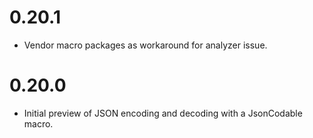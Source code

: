# 0.20.1

- Vendor macro packages as workaround for analyzer issue.

# 0.20.0

- Initial preview of JSON encoding and decoding with a JsonCodable macro.
